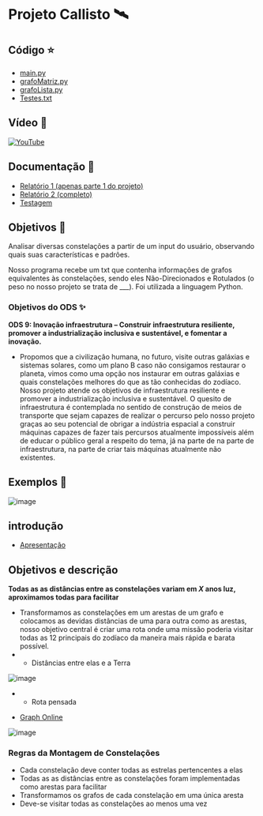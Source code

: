 # Projeto Callisto 🛰

## Código ⭐
  * [main.py](Codigo-Projeto/main.py)
  * [grafoMatriz.py](Codigo-Projeto/grafoMatriz.py)
  * [grafoLista.py](Codigo-Projeto/grafoLista.py)
  * [Testes.txt](Codigo-Projeto/Textes_txt)
  
  ## Vídeo 🌟

[![YouTube](https://img.shields.io/badge/YouTube-%23FF0000.svg?style=for-the-badge&logo=YouTube&logoColor=white)]()

## Documentação 🌠
  * [Relatório 1 (apenas parte 1 do projeto)](Documentacao/Relatorio-1.md)
  * [Relatório 2 (completo)](Documentacao/Relatorio-2.md)
  * [Testagem ](Documentacao/Testagem.md)
 

## Objetivos 🔭

Analisar diversas constelações a partir de um input do usuário, observando quais suas características e padrões.

Nosso programa recebe um txt que contenha informações de grafos equivalentes às constelações, sendo eles Não-Direcionados e Rotulados (o peso no nosso projeto se trata de ___). Foi utilizada a linguagem Python.

### Objetivos do ODS ✨

**ODS 9: Inovação infraestrutura – Construir infraestrutura resiliente, promover a industrialização inclusiva e sustentável, e fomentar a inovação.**

- Propomos que a civilização humana, no futuro, visite outras galáxias e sistemas solares, como um plano B caso não consigamos restaurar o planeta, vimos como uma opção nos instaurar em outras galáxias e quais constelações melhores do que as tão conhecidas do zodíaco.
Nosso projeto atende os objetivos de infraestrutura resiliente e promover a industrialização inclusiva e sustentável. O quesito de infraestrutura é contemplada no sentido de construção de meios de transporte que sejam capazes de realizar o percurso pelo nosso projeto graças ao seu potencial de obrigar a indústria espacial a construir máquinas capazes de fazer tais percursos atualmente impossíveis além de educar o público geral a respeito do tema, já na parte de na parte de infraestrutura, na parte de criar tais máquinas atualmente não existentes.


## Exemplos 🌌

![image](https://user-images.githubusercontent.com/80297158/227752344-90b05733-ed4e-45b7-9197-79259e3de308.png)

## introdução
  * [Apresentação](Documentacao/Apresentação_Intro.ppt)
 
## Objetivos e descrição 

**Todas as as distâncias entre as constelações variam em _X_ anos luz, aproximamos todas para facilitar**

- Transformamos as constelações em um arestas de um grafo e colocamos as devidas distâncias de uma para outra como as arestas, nosso objetivo central é criar uma rota onde uma missão poderia visitar todas as 12 principais do zodíaco da maneira mais rápida e barata possível.
- - Distâncias entre elas e a Terra

![image](https://github.com/Thiago2204/Projeto-Callisto/assets/80297158/60f596a1-4c5f-46ec-b87f-ff6a563f3077)

- - Rota pensada
 * [Graph Online](http://graphonline.ru/en/?graph=iKzQmIVIWcIhHCEJ)

![image](https://github.com/Thiago2204/Projeto-Callisto/assets/80297158/fe972070-6f04-474a-b5be-40fed3f678b0)

### Regras da Montagem de Constelações

- Cada constelação deve conter todas as estrelas pertencentes a elas
- Todas as as distâncias entre as constelações foram implementadas como arestas para facilitar
- Transformamos os grafos de cada constelação em uma única aresta 
- Deve-se visitar todas as constelações ao menos uma vez

